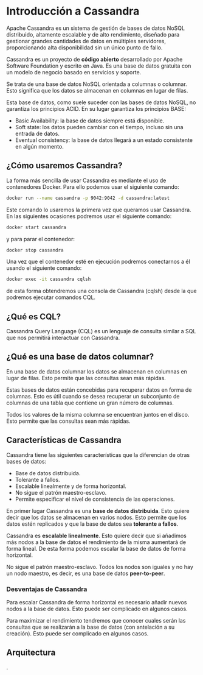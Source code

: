 # Introducción a Cassandra

Apache Cassandra es un sistema de gestión de bases de datos NoSQL distribuido, altamente escalable y de alto rendimiento, diseñado para gestionar grandes cantidades de datos en múltiples servidores, proporcionando alta disponibilidad sin un único punto de fallo.

Cassandra es un proyecto de **código abierto** desarrollado por Apache Software Foundation y escrito en Java. Es una base de datos gratuita con un modelo de negocio basado en servicios y soporte.

Se trata de una base de datos NoSQL orientada a columnas o columnar. Esto significa que los datos se almacenan en columnas en lugar de filas.

Esta base de datos, como suele suceder con las bases de datos NoSQL, no garantiza los principios ACID. En su lugar garantiza los principios BASE:

* Basic Availability: la base de datos siempre está disponible.
* Soft state: los datos pueden cambiar con el tiempo, incluso sin una entrada de datos.
* Eventual consistency: la base de datos llegará a un estado consistente en algún momento.

## ¿Cómo usaremos Cassandra?

La forma más sencilla de usar Cassandra es mediante el uso de contenedores Docker. Para ello podemos usar el siguiente comando:

```bash
docker run --name cassandra -p 9042:9042 -d cassandra:latest
```

Este comando lo usaremos la primera vez que queramos usar Cassandra. En las siguientes ocasiones podremos usar el siguiente comando:

```bash
docker start cassandra
```

y para parar el contenedor:

```bash
docker stop cassandra
```

Una vez que el contenedor esté en ejecución podremos conectarnos a él usando el siguiente comando:

```bash
docker exec -it cassandra cqlsh
```

de esta forma obtendremos una consola de Cassandra (cqlsh) desde la que podremos ejecutar comandos CQL.

## ¿Qué es CQL?

Cassandra Query Language (CQL) es un lenguaje de consulta similar a SQL que nos permitirá interactuar con Cassandra.

## ¿Qué es una base de datos columnar?

En una base de datos columnar los datos se almacenan en columnas en lugar de filas. Esto permite que las consultas sean más rápidas.

Estas bases de datos están concebidas para recuperar datos en forma de columnas. Esto es útil cuando se desea recuperar un subconjunto de columnas de una tabla que contiene un gran número de columnas.

Todos los valores de la misma columna se encuentran juntos en el disco. Esto permite que las consultas sean más rápidas.

## Características de Cassandra

Cassandra tiene las siguientes características que la diferencian de otras bases de datos:

* Base de datos distribuida.
* Tolerante a fallos.
* Escalable linealmente y de forma horizontal.
* No sigue el patrón maestro-esclavo.
* Permite especificar el nivel de consistencia de las operaciones.

En primer lugar Cassandra es una **base de datos distribuida**. Esto quiere decir que los datos se almacenan en varios nodos. Esto permite que los datos estén replicados y que la base de datos sea **tolerante a fallos**.

Cassandra es **escalable linealmente**. Esto quiere decir que si añadimos más nodos a la base de datos el rendimiento de la misma aumentará de forma lineal. De esta forma podemos escalar la base de datos de forma horizontal.

No sigue el patrón maestro-esclavo. Todos los nodos son iguales y no hay un nodo maestro, es decir, es una base de datos **peer-to-peer**.

### Desventajas de Cassandra

Para escalar Cassandra de forma horizontal es necesario añadir nuevos nodos a la base de datos. Esto puede ser complicado en algunos casos.

Para maximizar el rendimiento tendremos que conocer cuales serán las consultas que se realizarán a la base de datos (con antelación a su creación). Esto puede ser complicado en algunos casos.

## Arquitectura

.
